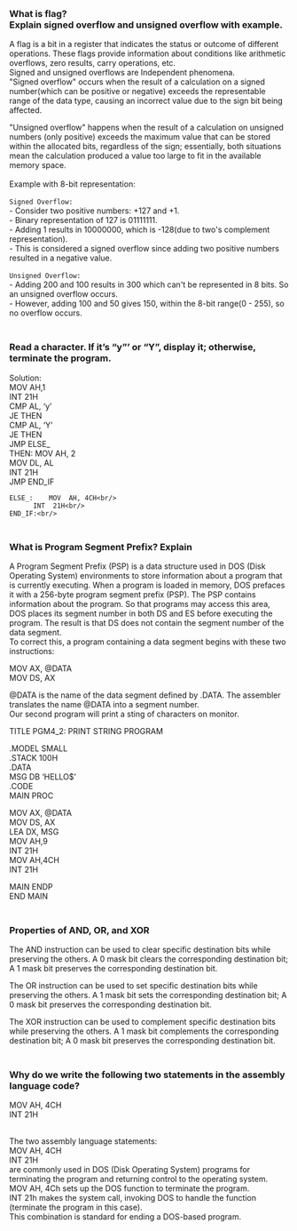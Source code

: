 ### **<br/>What is flag?<br/>Explain signed overflow and unsigned overflow with example.**
A flag is a bit in a register that indicates the status or outcome of different operations. These flags provide information about conditions like arithmetic overflows, zero results, carry operations, etc.<br/>
Signed and unsigned overflows are Independent phenomena.<br/>
"Signed overflow" occurs when the result of a calculation on a signed number(which can be positive or negative) exceeds the representable range of the data type, causing an incorrect value due to the sign bit being affected.<br/>

"Unsigned overflow" happens when the result of a calculation on unsigned numbers (only positive) exceeds the maximum value that can be stored within the allocated bits, regardless of the sign; essentially, both  situations mean the calculation produced a value too large to fit in the available memory space.<br/><br/>
Example with 8-bit representation:<br/><br/>
`Signed Overflow:`<br/>
	- Consider two positive numbers: +127 and +1.<br/>
	- Binary representation of 127 is 01111111.<br/>
	- Adding 1 results in 10000000, which is -128(due to two's complement representation).<br/>
	- This is considered a signed overflow since adding two positive numbers resulted in a negative value.<br/><br/>
`Unsigned Overflow:`<br/>
	- Adding 200 and 100 results in 300 which can't be represented in 8 bits. So an unsigned overflow occurs.<br/>
	- However, adding 100 and 50 gives 150, within the 8-bit range(0 - 255), so no overflow occurs.<br/>



### **<br/>Read a character. If  it’s  “y”’ or “Y”, display it;  otherwise, terminate the program.**
Solution:<br/>
		MOV  AH,1<br/>
		INT  21H<br/>
		CMP  AL, ‘y’<br/>
		JE  THEN<br/>
		CMP  AL, ‘Y’<br/>
		JE  THEN<br/>
		JMP  ELSE_<br/>
	THEN:  MOV  AH, 2<br/>
		MOV  DL, AL<br/>
		INT  21H<br/>
		JMP  END_IF<br/>

	ELSE_:    MOV  AH, 4CH<br/>
		  INT  21H<br/>
	END_IF:<br/>



### **<br/>What is Program Segment Prefix? Explain**

A Program Segment Prefix (PSP) is a data structure used in DOS (Disk Operating System) environments to store information about a program that is currently executing.
When a program is loaded in memory, DOS prefaces it with a 256-byte program segment prefix (PSP). The PSP contains information about the program. 
So that programs may access this area, DOS places its segment number in both DS and ES before executing the program. The result is that DS does not contain the segment number of the data segment.
<br/>To correct this, a program containing a data segment begins with these two instructions:<br/>

MOV AX, @DATA<br/>
MOV DS, AX<br/>

@DATA is the name of the data segment defined by .DATA. The assembler translates the name @DATA into a segment number.<br/>
Our second program will print a sting of characters on monitor.<br/>


TITLE	 PGM4_2:  PRINT STRING PROGRAM<br/>

.MODEL SMALL<br/>
.STACK 100H<br/>
.DATA<br/>
 MSG  DB  ‘HELLO$’<br/>
.CODE<br/>
MAIN PROC<br/>

MOV AX, @DATA<br/>
MOV DS, AX<br/>
LEA DX, MSG<br/>
MOV AH,9<br/>
INT 21H<br/>
MOV AH,4CH<br/>
INT 21H<br/>

MAIN ENDP<br/>
END MAIN<br/>


### **<br/>Properties of AND, OR, and XOR**

The AND instruction can be used to clear specific destination bits while preserving the others. A 0 mask bit clears the corresponding destination bit; A 1 mask bit preserves the corresponding destination bit.<br/>

The OR instruction can be used to set specific destination bits while preserving the others. A 1 mask bit sets the corresponding destination bit; A 0 mask bit preserves the corresponding destination bit.<br/>

The XOR instruction can be used to complement specific destination bits while preserving the others. A 1 mask bit complements the corresponding destination bit; A 0 mask bit preserves the corresponding destination bit.<br/>


### **<br/>Why do we write the following two statements in the assembly language code?**<br/>
MOV AH, 4CH<br/>
INT 21H<br/><br/>

The two assembly language statements:<br/>
MOV AH, 4CH<br/>
INT 21H<br/>
are commonly used in DOS (Disk Operating System) programs for terminating the program and returning control to the operating system.<br/>
MOV AH, 4Ch sets up the DOS function to terminate the program.<br/>
INT 21h makes the system call, invoking DOS to handle the function (terminate the program in this case).<br/>
This combination is standard for ending a DOS-based program.<br/>

